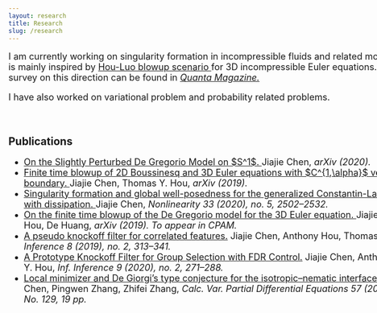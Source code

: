 ```yaml
---
layout: research
title: Research
slug: /research
---
```


<div id="header" style="width:900px;">
    <div id="centered" style="margin: 0 auto; width:870px;"></div>

<font size="+1">
	<p>
I am currently working on singularity formation in incompressible fluids and related models. My research is mainly inspired by <a href="https://epubs.siam.org/doi/abs/10.1137/140966411?casa_token=Y0eX6v3eniwAAAAA:B9ygxRkZfbmDWPqERqgsCZR0c8afkstbU2y_HuRpfY78PisAlTk69XHkUAbnOvho63kCHyGl">Hou-Luo blowup scenario </a>for 3D incompressible Euler equations. An excellent survey on this direction can be found in  <i><a href="https://www.quantamagazine.org/for-fluid-equations-a-steady-flow-of-progress-20200113/">Quanta Magazine.</a></i> </p>

<p> I have also worked on variational problem and probability related problems. </p>
</font>

</div>



<!-- <hr width="820" /> -->


<br />

<div id="header" style="width:900px;">
    <div id="centered" style="margin: 0 auto; width:870px;"></div>

<h2>Publications</h2>
<font size="+1">
<ul>
   <li>
	<a href="https://arxiv.org/abs/2010.12700">On the Slightly Perturbed De Gregorio Model on $S^1$. </a> Jiajie Chen, <i> arXiv (2020).</i>
	  </li>

<li>
	<a href="https://arxiv.org/abs/1910.00173">Finite time blowup of 2D Boussinesq and 3D Euler equations with $C^{1,\alpha}$ velocity and boundary. </a> Jiajie Chen, Thomas Y. Hou, <i>arXiv (2019).</i>
	  </li>

  <li>
	<a href="https://arxiv.org/abs/1908.09385">Singularity formation and global well-posedness for the generalized Constantin-Lax-Majda equation with dissipation. </a> Jiajie Chen, <i> Nonlinearity 33 (2020), no. 5, 2502–2532. </i>
	  </li>
	
<li>
	<a href="https://arxiv.org/abs/1905.06387">On the finite time blowup of the De Gregorio model for the 3D Euler equation. </a> Jiajie Chen, Thomas Y. Hou, De Huang, <i> arXiv (2019). To appear in CPAM. </i> </li>

 <li>
<a href="https://arxiv.org/abs/1708.09305">A pseudo knockoff filter for correlated features.</a> Jiajie Chen, Anthony Hou, Thomas Y. Hou, <i>Inf. Inference 8 (2019), no. 2, 313–341.</i>
</li>

 <li>
<a href="https://arxiv.org/abs/1706.03400">A Prototype Knockoff Filter for Group Selection with FDR Control.</a> Jiajie Chen, Anthony Hou, Thomas Y. Hou, <i>Inf. Inference 9 (2020), no. 2, 271–288.</i>
</li>


  <li>
<a href="https://link.springer.com/article/10.1007/s00526-018-1404-0">Local minimizer and De Giorgi’s type conjecture for the isotropic–nematic interface problem.</a> Jiajie Chen, Pingwen Zhang, Zhifei Zhang, 
<i>Calc. Var. Partial Differential Equations 57 (2018), no. 5, Paper No. 129, 19 pp.</i>
</li>


</ul>
</font>

</div>

<br />
